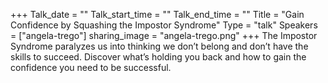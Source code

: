 +++
Talk_date = ""
Talk_start_time = ""
Talk_end_time = ""
Title = "Gain Confidence by Squashing the Impostor Syndrome"
Type = "talk"
Speakers = ["angela-trego"]
sharing_image = "angela-trego.png"
+++
The Impostor Syndrome paralyzes us into thinking we don’t belong and don’t have the skills to succeed.  Discover what’s holding you back and how to gain the confidence you need to be successful.

